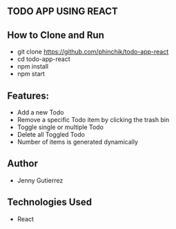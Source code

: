 ## TODO APP USING REACT

## How to Clone and Run

- git clone https://github.com/phinchik/todo-app-react
- cd todo-app-react
- npm install
- npm start

## Features:

- Add a new Todo
- Remove a specific Todo item by clicking the trash bin
- Toggle single or multiple Todo
- Delete all Toggled Todo
- Number of items is generated dynamically

## Author

- Jenny Gutierrez

## Technologies Used

- React
